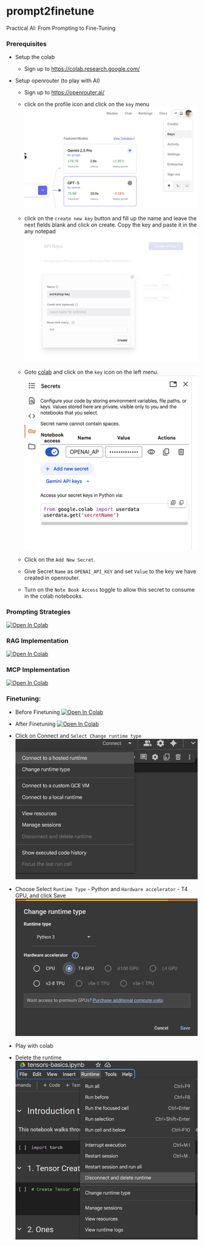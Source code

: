 # prompt2finetune
Practical AI: From Prompting to Fine-Tuning

### Prerequisites
- Setup the colab

  - Sign up to <a href="https://colab.research.google.com/" target="_blank">https://colab.research.google.com/</a>

- Setup openrouter (to play with AI)

  - Sign up to <a href="https://openrouter.ai/" target="_blank">https://openrouter.ai/</a>
  
  - click on the profile icon and click on the `key` menu
  ![alt text](images//openrouterkey.png)
  
  - click on the `create new key` button and fill up the name and leave the next fields blank and click on create. Copy the key and paste it in the any notepad
  ![alt text](images//createkey.png)

  - Goto <a href="https://colab.research.google.com/" target="_blank">colab</a> and click on the `key` icon on the left menu.
  ![alt text](images//setup-key.png)

  - Click on the `Add New Secret`.

  - Give Secret `Name` as `OPENAI_API_KEY` and set `Value` to the key we have created in openrouter.

  - Turn on the `Note Book Access` toggle to allow this secret to consume in the colab notebooks.



### Prompting Strategies
<a href="https://colab.research.google.com/github/kissflow/prompt2finetune/blob/main/Prompting_Strategy.ipynb" target="_blank"><img src="https://colab.research.google.com/assets/colab-badge.svg" alt="Open In Colab"/></a>


### RAG Implementation
<a href="https://colab.research.google.com/github/kissflow/prompt2finetune/blob/main/Product_Review_using_RAG.ipynb" target="_blank"><img src="https://colab.research.google.com/assets/colab-badge.svg" alt="Open In Colab"/></a>

### MCP Implementation
<a href="https://colab.research.google.com/github/kissflow/prompt2finetune/blob/main/amazon_review_mcp.ipynb" target="_blank"><img src="https://colab.research.google.com/assets/colab-badge.svg" alt="Open In Colab"/></a>


### Finetuning:
- Before Finetuning <a href="https://colab.research.google.com/github/kissflow/prompt2finetune/blob/main/Llama_4bit_Before_tuning.ipynb" target="_blank"><img src="https://colab.research.google.com/assets/colab-badge.svg" alt="Open In Colab"/></a>

- After Finetuning <a href="https://colab.research.google.com/github/kissflow/prompt2finetune/blob/main/Llama_4bit_after_tuning.ipynb" target="_blank"><img src="https://colab.research.google.com/assets/colab-badge.svg" alt="Open In Colab"/></a>

- Click on Connect and `Select Change runtime type`
![alt text](images//connect.png)

- Choose Select `Runtime Type` - Python and `Hardware accelerator` - T4 GPU, and click Save
![alt text](images//changeruntime.png)

- Play with colab

- Delete the runtime
![alt text](images//deleteruntime.png)